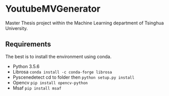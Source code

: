 # YoutubeMVGenerator

Master Thesis project within the Machine Learning department of Tsinghua University.

## Requirements

The best is to install the environment using conda.
* Python 3.5.6
* Librosa  `conda install -c conda-forge librosa`
* Pyscenedetect cd to folder then   `python setup.py install`
* Opencv    `pip install opencv-python`
* Msaf `pip install msaf`